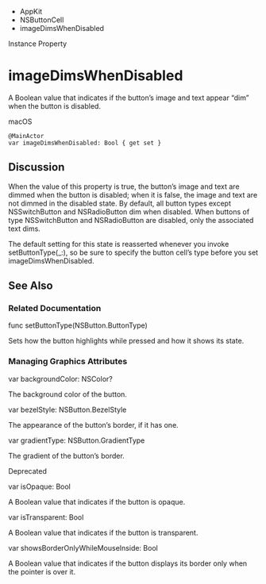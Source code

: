 

- AppKit
- NSButtonCell
-  imageDimsWhenDisabled 

Instance Property

# imageDimsWhenDisabled

A Boolean value that indicates if the button’s image and text appear “dim” when the button is disabled.

macOS

``` source
@MainActor
var imageDimsWhenDisabled: Bool { get set }
```

## Discussion

When the value of this property is true, the button’s image and text are dimmed when the button is disabled; when it is false, the image and text are not dimmed in the disabled state. By default, all button types except NSSwitchButton and NSRadioButton dim when disabled. When buttons of type NSSwitchButton and NSRadioButton are disabled, only the associated text dims.

The default setting for this state is reasserted whenever you invoke setButtonType(_:), so be sure to specify the button cell’s type before you set imageDimsWhenDisabled.

## See Also

### Related Documentation

func setButtonType(NSButton.ButtonType)

Sets how the button highlights while pressed and how it shows its state.

### Managing Graphics Attributes

var backgroundColor: NSColor?

The background color of the button.

var bezelStyle: NSButton.BezelStyle

The appearance of the button’s border, if it has one.

var gradientType: NSButton.GradientType

The gradient of the button’s border.

Deprecated

var isOpaque: Bool

A Boolean value that indicates if the button is opaque.

var isTransparent: Bool

A Boolean value that indicates if the button is transparent.

var showsBorderOnlyWhileMouseInside: Bool

A Boolean value that indicates if the button displays its border only when the pointer is over it.


